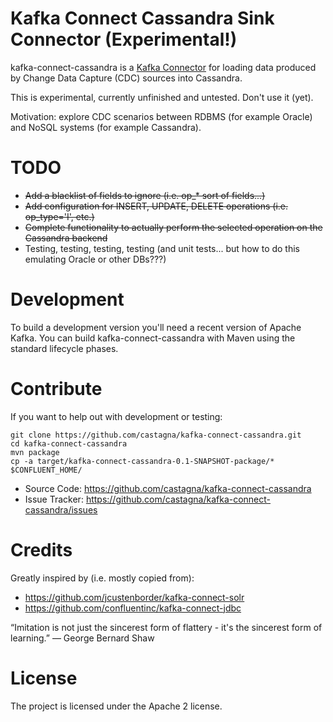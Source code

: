 # Kafka Connect Cassandra Sink Connector (Experimental!)

kafka-connect-cassandra is a [Kafka Connector](http://kafka.apache.org/documentation.html#connect) for loading data produced by Change Data Capture (CDC) sources into Cassandra.

This is experimental, currently unfinished and untested. Don't use it (yet). 

Motivation: explore CDC scenarios between RDBMS (for example Oracle) and NoSQL systems (for example Cassandra).

# TODO

- ~~Add a blacklist of fields to ignore (i.e. op_* sort of fields...)~~
- ~~Add configuration for INSERT, UPDATE, DELETE operations (i.e. op_type='I', etc.)~~
- ~~Complete functionality to actually perform the selected operation on the Cassandra backend~~
- Testing, testing, testing, testing (and unit tests... but how to do this emulating Oracle or other DBs???)

# Development

To build a development version you'll need a recent version of Apache Kafka. 
You can build kafka-connect-cassandra with Maven using the standard lifecycle phases.

# Contribute

If you want to help out with development or testing:

```
git clone https://github.com/castagna/kafka-connect-cassandra.git
cd kafka-connect-cassandra
mvn package
cp -a target/kafka-connect-cassandra-0.1-SNAPSHOT-package/* $CONFLUENT_HOME/
```

- Source Code: https://github.com/castagna/kafka-connect-cassandra
- Issue Tracker: https://github.com/castagna/kafka-connect-cassandra/issues

# Credits

Greatly inspired by (i.e. mostly copied from):

- https://github.com/jcustenborder/kafka-connect-solr
- https://github.com/confluentinc/kafka-connect-jdbc

“Imitation is not just the sincerest form of flattery - it's the sincerest form of learning.” ― George Bernard Shaw

# License

The project is licensed under the Apache 2 license.

